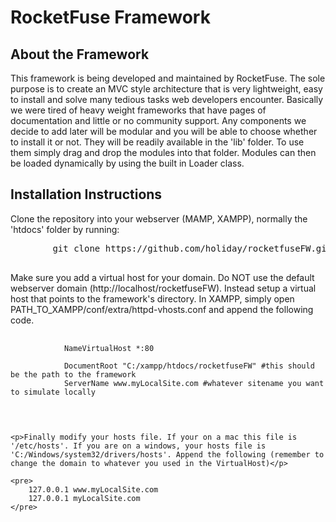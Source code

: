 <h1>RocketFuse Framework</h1>
<h2>About the Framework</h2>
<p>This framework is being developed and maintained by RocketFuse. The sole purpose is to create an MVC style architecture that is very lightweight, easy to install and 
solve many tedious tasks web developers encounter. Basically we were tired of heavy weight frameworks that have pages of documentation and little or no community 
support. Any components we decide to add later will be modular and you will be able to choose whether to install it or not. They will be readily available in the 'lib' folder. To use them simply drag and drop the modules into that folder. Modules can then be loaded dynamically by using the built in Loader class.</p>

<h2>Installation Instructions</h2>
	<p>Clone the repository into your webserver (MAMP, XAMPP), normally the 'htdocs' folder by running:</p>
	<pre>
		git clone https://github.com/holiday/rocketfuseFW.git
	</pre>
		<p>Make sure you add a virtual host for your domain. Do NOT use the default webserver domain (http://localhost/rocketfuseFW). Instead setup a virtual host that points to the framework's directory. In XAMPP, simply open PATH_TO_XAMPP/conf/extra/httpd-vhosts.conf and append the following code.</p>
	<pre>
		<code>
			NameVirtualHost *:80
			<VirtualHost *:80>
			DocumentRoot "C:/xampp/htdocs/rocketfuseFW" #this should be the path to the framework
			ServerName www.myLocalSite.com #whatever sitename you want to simulate locally
			</VirtualHost>
		</code>
	</pre>

	<p>Finally modify your hosts file. If your on a mac this file is '/etc/hosts'. If you are on a windows, your hosts file is 'C:/Windows/system32/drivers/hosts'. Append the following (remember to change the domain to whatever you used in the VirtualHost)</p>

	<pre>
		127.0.0.1 www.myLocalSite.com
		127.0.0.1 myLocalSite.com
	</pre>

